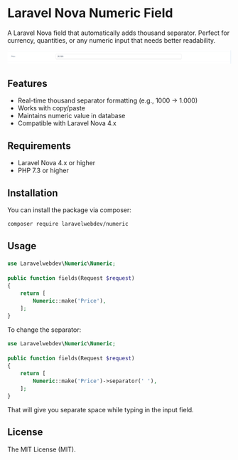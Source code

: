# Laravel Nova Numeric  Field

A Laravel Nova field that automatically adds thousand separator. Perfect for currency, quantities, or any numeric input that needs better readability.

![Create Resource](image/numeric.png)

## Features
- Real-time thousand separator formatting (e.g., 1000 → 1.000)
- Works with copy/paste
- Maintains numeric value in database
- Compatible with Laravel Nova 4.x

## Requirements

- Laravel Nova 4.x or higher
- PHP 7.3 or higher

## Installation

You can install the package via composer:

```bash
composer require laravelwebdev/numeric
```

## Usage

```php
use Laravelwebdev\Numeric\Numeric;

public function fields(Request $request)
{
    return [
        Numeric::make('Price'),
    ];
}
```
To change the separator:
```php
use Laravelwebdev\Numeric\Numeric;

public function fields(Request $request)
{
    return [
        Numeric::make('Price')->separator(' '),
    ];
}
```
That will give you separate space while typing in the input field.

## License

The MIT License (MIT). 